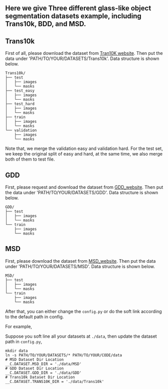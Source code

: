 
## Here we give Three different glass-like object segmentation datasets example, including Trans10k, BDD, and MSD.

## Trans10k

First of all, please download the dataset from [Tran10K website](https://xieenze.github.io/projects/TransLAB/TransLAB.html).
Then put the data under 'PATH/TO/YOUR/DATASETS/Trans10k'. Data structure is shown below.
```
Trans10k/
├── test
│   ├── images
│   └── masks
├── test_easy
│   ├── images
│   └── masks
├── test_hard
│   ├── images
│   └── masks
├── train
│   ├── images
│   └── masks
└── validation
    ├── images
    └── masks
```
 Note that, we merge the validation easy and validation hard.
 For the test set, we keep the original split of easy and hard, at the same time, we also merge both of them to test file.


## GDD

First, please request and download the dataset from [GDD_website](https://mhaiyang.github.io/CVPR2020_GDNet/index). 
Then put the data under 'PATH/TO/YOUR/DATASETS/GDD'. Data structure is shown below.
```
GDD/
├── test
│   ├── images
│   └── masks
└── train
    ├── images
    └── masks
```

## MSD

First, please download the dataset from [MSD_website](https://mhaiyang.github.io/ICCV2019_MirrorNet/index.html).
Then put the data under 'PATH/TO/YOUR/DATASETS/MSD'. Data structure is shown below.
```
MSD/
├── test
│   ├── images
│   └── masks
└── train
    ├── images
    └── masks
```
After that, you can either change the `config.py` or do the soft link according to the default path in config.

For example, 

Suppose you soft line all your datasets at `./data`, then update the dataset path in `config.py`,
```
mkdir data
ln -s PATH/TO/YOUR/DATASETS/* PATH/TO/YOUR/CODE/data
# MSD Dataset Dir Location
__C.DATASET.MSD_DIR = './data/MSD'
# GDD Dataset Dir Location
__C.DATASET.GDD_DIR = './data/GDD'
# Trans10k Dataset Dir Location
__C.DATASET.TRANS10K_DIR = './data/Trans10k'
``` 
